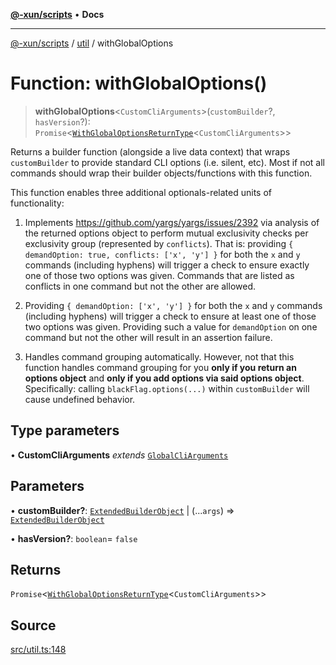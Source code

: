 [**@-xun/scripts**](../../README.md) • **Docs**

***

[@-xun/scripts](../../README.md) / [util](../README.md) / withGlobalOptions

# Function: withGlobalOptions()

> **withGlobalOptions**\<`CustomCliArguments`\>(`customBuilder`?, `hasVersion`?): `Promise`\<[`WithGlobalOptionsReturnType`](../type-aliases/WithGlobalOptionsReturnType.md)\<`CustomCliArguments`\>\>

Returns a builder function (alongside a live data context) that wraps
`customBuilder` to provide standard CLI options (i.e. silent, etc). Most if
not all commands should wrap their builder objects/functions with this
function.

This function enables three additional optionals-related units of
functionality:

1. Implements https://github.com/yargs/yargs/issues/2392 via analysis of the
   returned options object to perform mutual exclusivity checks per
   exclusivity group (represented by `conflicts`). That is: providing `{
   demandOption: true, conflicts: ['x', 'y'] }` for both the `x` and `y`
   commands (including hyphens) will trigger a check to ensure exactly one of
   those two options was given. Commands that are listed as conflicts in one
   command but not the other are allowed.

2. Providing `{ demandOption: ['x', 'y'] }` for both the `x` and `y` commands
   (including hyphens) will trigger a check to ensure at least one of those
   two options was given. Providing such a value for `demandOption` on one
   command but not the other will result in an assertion failure.

3. Handles command grouping automatically. However, not that this function
   handles command grouping for you **only if you return an options object**
   and **only if you add options via said options object**. Specifically:
   calling `blackFlag.options(...)` within `customBuilder` will cause
   undefined behavior.

## Type parameters

• **CustomCliArguments** *extends* [`GlobalCliArguments`](../type-aliases/GlobalCliArguments.md)

## Parameters

• **customBuilder?**: [`ExtendedBuilderObject`](../type-aliases/ExtendedBuilderObject.md) \| (...`args`) => [`ExtendedBuilderObject`](../type-aliases/ExtendedBuilderObject.md)

• **hasVersion?**: `boolean`= `false`

## Returns

`Promise`\<[`WithGlobalOptionsReturnType`](../type-aliases/WithGlobalOptionsReturnType.md)\<`CustomCliArguments`\>\>

## Source

[src/util.ts:148](https://github.com/Xunnamius/xscripts/blob/6426d70a844a1c3242d719bd648b2a5caf61a12c/src/util.ts#L148)
